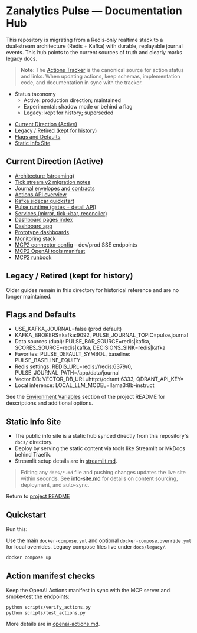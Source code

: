 Zanalytics Pulse — Documentation Hub
===================================

This repository is migrating from a Redis‑only realtime stack to a dual‑stream
architecture (Redis + Kafka) with durable, replayable journal events. This hub
points to the current sources of truth and clearly marks legacy docs.

> **Note:** The [Actions Tracker](actions-tracker.md) is the canonical source for action status and links. When updating actions, keep schemas, implementation code, and documentation in sync with the tracker.

- Status taxonomy
  - Active: production direction; maintained
  - Experimental: shadow mode or behind a flag
  - Legacy: kept for history; superseded

<!-- TOC -->
- [Current Direction (Active)](#current-direction-active)
- [Legacy / Retired (kept for history)](#legacy-retired-kept-for-history)
- [Flags and Defaults](#flags-and-defaults)
- [Static Info Site](#static-info-site)
<!-- /TOC -->

Current Direction (Active)
--------------------------

- [Architecture (streaming)](architecture_pulse_streaming.md)
- [Tick stream v2 migration notes](tick_stream_v2_migration.md)
- [Journal envelopes and contracts](journal_envelopes.md)
- [Actions API overview](ACTIONS_API_OVERVIEW.md)
- [Kafka sidecar quickstart](../ops/kafka/quickstart.md)
- [Pulse runtime (gates + detail API)](../backend/django/app/nexus/pulse/README.md)
- [Services (mirror, tick→bar, reconciler)](../services/README.md)
- [Dashboard pages index](../dashboard/pages/README.md)
- [Dashboard app](../dashboard/README.md)
- [Prototype dashboards](../dashboards/README.md)
- [Monitoring stack](monitoring.md)
- [MCP2 connector config](connectors/mcp2_connector.yaml) – dev/prod SSE endpoints
- [MCP2 OpenAI tools manifest](connectors/actions_openai_mcp2.yaml)
- [MCP2 runbook](runbooks/mcp2.md)

Legacy / Retired (kept for history)
-----------------------------------

Older guides remain in this directory for historical reference and are no longer maintained.

Flags and Defaults
------------------

- USE_KAFKA_JOURNAL=false (prod default)
- KAFKA_BROKERS=kafka:9092, PULSE_JOURNAL_TOPIC=pulse.journal
- Data sources (dual): PULSE_BAR_SOURCE=redis|kafka, SCORES_SOURCE=redis|kafka, DECISIONS_SINK=redis|kafka
- Favorites: PULSE_DEFAULT_SYMBOL, baseline: PULSE_BASELINE_EQUITY
- Redis settings: REDIS_URL=redis://redis:6379/0,
  PULSE_JOURNAL_PATH=/app/data/journal
- Vector DB: VECTOR_DB_URL=http://qdrant:6333,
  QDRANT_API_KEY=<token>
- Local inference: LOCAL_LLM_MODEL=llama3:8b-instruct

See the [Environment Variables](../README.md#environment-variables)
section of the project README for descriptions and additional options.


Static Info Site
----------------

- The public info site is a static hub synced directly from this repository's `docs/` directory.
- Deploy by serving the static content via tools like Streamlit or MkDocs behind Traefik.
- Streamlit setup details are in [streamlit.md](streamlit.md).

> Editing any `docs/*.md` file and pushing changes updates the live site within seconds. See [info-site.md](info-site.md) for details on content sourcing, deployment, and auto-sync.

Return to [project README](../README.md)


## Quickstart

Run this:

Use the main `docker-compose.yml` and optional `docker-compose.override.yml` for local overrides.
Legacy compose files live under `docs/legacy/`.

```bash
docker compose up
```

## Action manifest checks

Keep the OpenAI Actions manifest in sync with the MCP server and smoke‑test the endpoints:

```bash
python scripts/verify_actions.py
python scripts/test_actions.py
```

More details are in [openai-actions.md](openai-actions.md).
